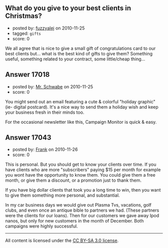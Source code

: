 ## What do you give to your best clients in Christmas?

- posted by: [fuzzyalej](https://stackexchange.com/users/-1/5545-fuzzyalej) on 2010-11-25
- tagged: `gifts`
- score: 0

We all agree that is nice to give a small gift of congratulations card to our best clients but... what is the best kind of gifts to give them? 
Something useful, something related to your contract, some little/cheap thing...


## Answer 17018

- posted by: [Mr. Schwabe](https://stackexchange.com/users/-1/5593-mr-schwabe) on 2010-11-25
- score: 0

You might send out an email featuring a cute & colorful "holiday graphic" (ie- digital postcard).  It's a nice way to send them a holiday wish and keep your business fresh in their minds too. 

For the occasional newsletter like this, Campaign Monitor is quick & easy.


## Answer 17043

- posted by: [Frank](https://stackexchange.com/users/-1/4858-frank) on 2010-11-26
- score: 0

This is personal.  But you should get to know your clients over time.  If you have clients who are more "subscribers" paying $15 per month for example you wont have the opportunity to know them.  You could give them a free month, or give them a discount, or a promotion just to thank them.

If you have big dollar clients that took you a long time to win, then you want to give them something more personal, and substantial.

In my car business days we would give out Plasma Tvs, vacations, golf clubs, and even once an antique bible to partners we had.  (These partners were the clients for our loans).  Then for our customers we gave away Ipod nanos, but only for new customers in the month of December.  Both campaigns were highly successful. 



---

All content is licensed under the [CC BY-SA 3.0 license](https://creativecommons.org/licenses/by-sa/3.0/).
